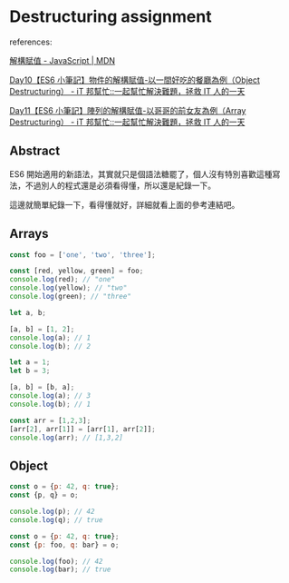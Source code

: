 # Destructuring assignment

references:

[解構賦值 - JavaScript | MDN](https://developer.mozilla.org/zh-TW/docs/Web/JavaScript/Reference/Operators/Destructuring_assignment)

[Day10【ES6 小筆記】物件的解構賦值-以一間好吃的餐廳為例（Object Destructuring） - iT 邦幫忙::一起幫忙解決難題，拯救 IT 人的一天](https://ithelp.ithome.com.tw/articles/10214721)

[Day11【ES6 小筆記】陣列的解構賦值-以哥哥的前女友為例（Array Destructuring） - iT 邦幫忙::一起幫忙解決難題，拯救 IT 人的一天](https://ithelp.ithome.com.tw/articles/10214766)



## Abstract

ES6 開始適用的新語法，其實就只是個語法糖罷了，個人沒有特別喜歡這種寫法，不過別人的程式還是必須看得懂，所以還是紀錄一下。



這邊就簡單紀錄一下，看得懂就好，詳細就看上面的參考連結吧。

## Arrays

```javascript
const foo = ['one', 'two', 'three'];

const [red, yellow, green] = foo;
console.log(red); // "one"
console.log(yellow); // "two"
console.log(green); // "three"

```

```javascript
let a, b;

[a, b] = [1, 2];
console.log(a); // 1
console.log(b); // 2
```

```javascript
let a = 1;
let b = 3;

[a, b] = [b, a];
console.log(a); // 3
console.log(b); // 1

const arr = [1,2,3];
[arr[2], arr[1]] = [arr[1], arr[2]];
console.log(arr); // [1,3,2]
```

## Object

```javascript
const o = {p: 42, q: true};
const {p, q} = o;

console.log(p); // 42
console.log(q); // true
```

```javascript
const o = {p: 42, q: true};
const {p: foo, q: bar} = o;

console.log(foo); // 42
console.log(bar); // true
```
